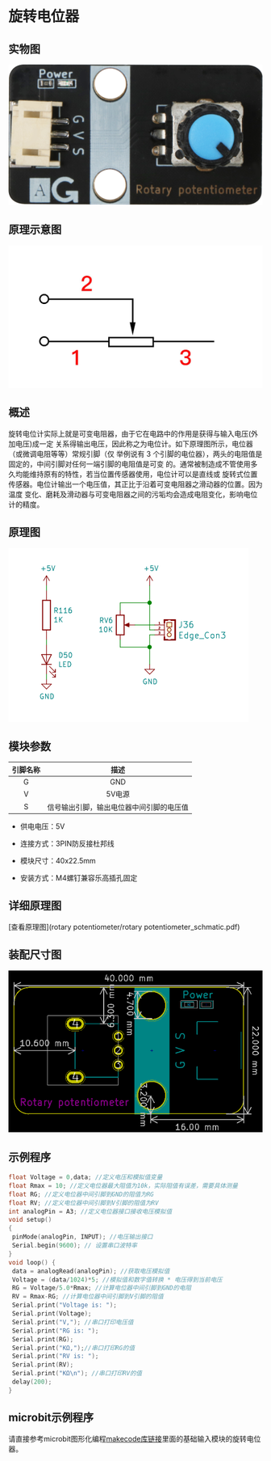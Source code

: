 # 旋转电位器

## 实物图        

![实物图](rotary_potentiometer/rotary_potentiometer.png)

## 原理示意图

![原理示意图](rotary_potentiometer/rotary_potentiometer_schematic2.png)

## 概述

​		旋转电位计实际上就是可变电阻器，由于它在电路中的作用是获得与输入电压(外加电压)成一定 关系得输出电压，因此称之为电位计。如下原理图所示，电位器（或微调电阻等等）常规引脚（仅 举例说有 3 个引脚的电位器），两头的电阻值是固定的，中间引脚对任何一端引脚的电阻值是可变 的。通常被制造成不管使用多久均能维持原有的特性，若当位置传感器使用，电位计可以是直线或 旋转式位置传感器。电位计输出一个电压值，其正比于沿着可变电阻器之滑动器的位置。因为温度 变化、磨耗及滑动器与可变电阻器之间的污垢均会造成电阻变化，影响电位计的精度。

## 原理图

![原理图](rotary_potentiometer/rotary_potentiometer_schematic.png)

## 模块参数

| 引脚名称 |                   描述                   |
| :------: | :--------------------------------------: |
|    G     |                   GND                    |
|    V     |                  5V电源                  |
|    S     | 信号输出引脚，输出电位器中间引脚的电压值 |

- 供电电压：5V

- 连接方式：3PIN防反接杜邦线

- 模块尺寸：40x22.5mm

- 安装方式：M4螺钉兼容乐高插孔固定


## 详细原理图

 [查看原理图](rotary potentiometer/rotary potentiometer_schmatic.pdf) 

## 装配尺寸图

![装配尺寸图](rotary_potentiometer/rotary_potentiometer_assembly.png)

## 示例程序

```c
float Voltage = 0,data; //定义电压和模拟值变量
float Rmax = 10; //定义电位器最大阻值为10k，实际阻值有误差，需要具体测量
float RG; //定义电位器中间引脚到GND的阻值为RG
float RV; //定义电位器中间引脚到V引脚的阻值为RV
int analogPin = A3; //定义电位器接口接收电压模拟值
void setup()
{
 pinMode(analogPin, INPUT); //电压输出接口
 Serial.begin(9600); // 设置串口波特率
}
void loop() {
 data = analogRead(analogPin); //获取电压模拟值
 Voltage = (data/1024)*5; //模拟值和数字值转换 * 电压得到当前电压
 RG = Voltage/5.0*Rmax; //计算电位器中间引脚到GND的电阻
 RV = Rmax-RG; //计算电位器中间引脚到V引脚的阻值
 Serial.print("Voltage is: ");
 Serial.print(Voltage);
 Serial.print("V,"); //串口打印电压值
 Serial.print("RG is: ");
 Serial.print(RG);
 Serial.print("KΩ,");//串口打印RG的值
 Serial.print("RV is: ");
 Serial.print(RV);
 Serial.print("KΩ\n"); //串口打印RV的值
 delay(200);
}
```

## microbit示例程序

请直接参考microbit图形化编程[makecode库链接](https://github.com/emakefun/pxt-sensorbit)里面的基础输入模块的旋转电位器。

